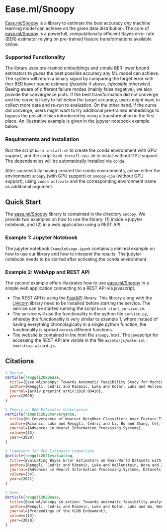 # Ease.ml/Snoopy

[Ease.ml/Snoopy](https://www.ease.ml/snoopy) is a library to estimate the _best_ accuracy _any_ machine learning model can achieve on the given data distribution.
The core of [ease.ml/Snoopy](https://www.ease.ml/snoopy) is a powerfull, computationally efficient Bayes error rate (BER) estimator relying on pre-trained feature transformations available online.

### Supported Functionality

The library uses pre-trained embeddings and simple BER lower bound estimators to _guess_ the best possible accuracy any ML model can achieve. The system will return a binary signal by comparing the target error with ther BER lower bound estimate (_feasible_ if above, _infeasible_ otherwise). Beeing aware of different failure modes (mainly false negative), we also provide the convergence plots. If the best transformation did not converge and the curve is likely to fall below the target accuracy, users might want to collect more data and re-run to evaluation. On the other hand, if the curve did converge, users might want to try additional pre-trained embeddings to bypass the possible bias introduced by using a transformation in the first place. An illustrative example is given in the jupyter notebook example below.

### Requirements and Installation

Run the script ```bash install.sh``` to create the conda environment with GPU support, and the script ```bash install-cpu.sh``` to install without GPU support. The dependencies will be automatically installed via ```conda```.

After successfully having created the conda environments, active either the environment ```snoopy``` (with GPU support) or ```snoopy-cpu``` (without GPU support), using ```conda activate``` and the corresponding environment name as additional argument.

## Quick Start

The [ease.ml/Snoopy](https://www.ease.ml/snoopy) library is containted in the directory ```snoopy```. We provide two examples on how to use the library: (1) inside a jupyter notebook, and (2) in a web application using a REST API.

### Example 1: Jupyter Notebook

The jupyter notebook ```ExampleUsage.ipynb``` contains a minimal example on how to use our library and how to interpret the results. The jupyter notebook needs to be started after activating the conda environment.

### Example 2: WebApp and REST API

The second example offers illustrates how to use [ease.ml/Snoopy](https://www.ease.ml/snoopy) in a simple web application connecting to a REST API via javascript.

- The REST API is using the [FastAPI](https://fastapi.tiangolo.com/) library. This library along with the [Uvicorn](https://www.uvicorn.org/) library need to be installed before starting the service. The service can be started running the script ```bash start_service.sh```.
- The service will use the functionality in the python file ```service.py```, whereby the functionality is very similar to example 1, where instaed of having everything chronolagically in a single python function, the functionality is spread across different functions.
- The website is contained in the html file ```snoopy.html```. The javascript for accessing the REST API are visible in the file ```assets/js/material-bootstrap-wizard.js```.

## Citations

```bibtex
% System 
@article{renggli2020ease,
  title={Ease.ml/snoopy: Towards Automatic Feasibility Study for Machine Learning Applications},
  author={Renggli, Cedric and Rimanic, Luka and Kolar, Luka and Hollenstein, Nora and Wu, Wentao and Zhang, Ce},
  journal={arXiv preprint arXiv:2010.08410},
  year={2020}
}

% Theory on BER Estimator Convergence
@article{rimanic2020convergence, 
  title={On Convergence of Nearest Neighbor Classifiers over Feature Transformations}, 
  author={Rimanic, Luka and Renggli, Cedric and Li, Bo and Zhang, Ce}, 
  journal={Advances in Neural Information Processing Systems}, 
  volume={33}, 
  year={2020} 
}

% Framework for BER Estimator Comparison
@article{renggli2021evaluating, 
  title={Evaluating Bayes Error Estimators on Real-World Datasets with FeeBee},
  author={Renggli, Cedric and Rimanic, Luka and Hollenstein, Nora and Zhang, Ce},
  journal={Advances in Neural Information Processing Systems, Datasets and Benchmarks Track},
  volume={34},
  year={2021}
}

% Demo
@article{renggli2020ease,
  title={Ease.ml/snoopy in action: Towards automatic feasibility analysis for machine learning application development}, 
  author={Renggli, Cedric and Rimanic, Luka and Kolar, Luka and Wu, Wentao and Zhang, Ce}, 
  journal={Proceedings of the VLDB Endowment}, 
  volume={13}, 
  year={2020}
}
```
